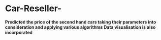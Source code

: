 # Car-Reseller-
**Predicted the price of the second hand cars taking their parameters into consideration and applying various algorithms
 Data visualisation is also incorporated**

